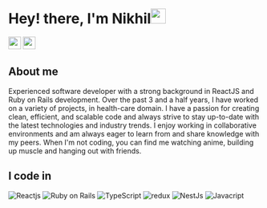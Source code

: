 <h1>Hey! there, I'm Nikhil<img src="https://emojis.slackmojis.com/emojis/images/1531849430/4246/blob-sunglasses.gif?1531849430" width="30"/></h1>
<p><a href="https://www.linkedin.com/in/nikhil-devarasetty-8648a3180"><img src="https://img.shields.io/badge/linkedin-%230077B5.svg?&style=for-the-badge&logo=linkedin&logoColor=white" height=25></a> <a href="https://dev.to/nikhildevarasetty"><img src="https://img.shields.io/badge/DEV.TO-%230A0A0A.svg?&style=for-the-badge&logo=dev-dot-to&logoColor=white" height=25></a></p>

<h2>About me</h2>
<p>Experienced software developer with a strong background in ReactJS and Ruby on Rails development. Over the past 3 and a half years, I have worked on a variety of projects, in health-care domain. I have a passion for creating clean, efficient, and scalable code and always strive to stay up-to-date with the latest technologies and industry trends. I enjoy working in collaborative environments and am always eager to learn from and share knowledge with my peers. When I'm not coding, you can find me watching anime, building up muscle and hanging out with friends.</p>

<h2>I code in</h2>
<p>
  <img alt="Reactjs" src="https://img.shields.io/badge/-React-45b8d8?style=flat-square&logo=react&logoColor=white" />
  <img alt="Ruby on Rails" src="https://img.shields.io/badge/rails-%23CC0000.svg?style=style=flat-square&logo=ruby-on-rails&logoColor=white" />
  <img alt="TypeScript" src="https://img.shields.io/badge/-TypeScript-007ACC?style=flat-square&logo=typescript&logoColor=white" />
  <img alt="redux" src="https://img.shields.io/badge/-Redux-764ABC?style=flat-square&logo=redux&logoColor=white" />
  <img alt="NestJs" src="https://img.shields.io/badge/-NestJs-ea2845?style=flat-square&logo=nestjs&logoColor=white" />
  <img alt="Javacript" src="https://img.shields.io/badge/javascript-%23323330.svg?style=flat-square&logo=javascript&logoColor=%23F7DF1E" />
</p>
